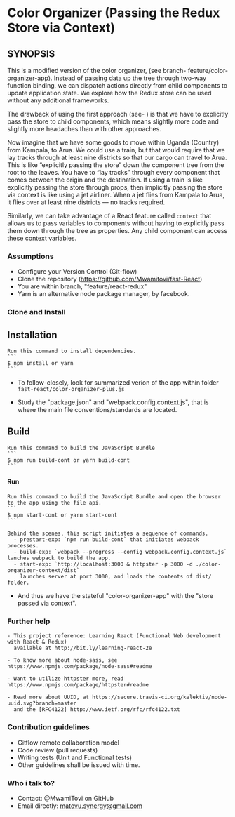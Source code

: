 Color Organizer (Passing the Redux Store via Context)
=====================================================

## SYNOPSIS

This is a modified version of the color organizer,
(see branch- feature/color-organizer-app). 
Instead of passing data up the tree through two-way function binding,
we can dispatch actions directly from child components to update application state.
We explore how the Redux store can be used without any additional frameworks.

The drawback of using the first approach (see- )
is that we have to explicitly pass the store to child components,
which means slightly more code and slightly more headaches than with other approaches.

Now imagine that we have some goods to move within Uganda (Country) from Kampala, to Arua.
We could use a train, but that would require that we lay tracks through at least nine districts so that our cargo can travel to Arua. This is like “explicitly passing the store” down the component tree from 
the root to the leaves. You have to “lay tracks” through every component that 
comes between the origin and the destination.
If using a train is like explicitly passing the store through props, 
then implicitly passing the store via context is like using a jet airliner. 
When a jet flies from Kampala to Arua, it flies over at least nine districts — no tracks required.

Similarly, we can take advantage of a React feature called ``context`` that allows us to pass 
variables to components without having to explicitly pass them down through the tree as properties. 
Any child component can access these context variables.


### Assumptions
   - Configure your Version Control (Git-flow)
   - Clone the repository (https://github.com/Mwamitovi/fast-React)
   - You are within branch, "feature/react-redux"
   - Yarn is an alternative node package manager, by facebook.


### Clone and Install

## Installation
    Run this command to install dependencies.
    ```
    $ npm install or yarn
    ```

   - To follow-closely, look for summarized verion of the app within
     folder `fast-react/color-organizer-plus.js`

   - Study the "package.json" and "webpack.config.context.js", 
     that is where the main file conventions/standards are located.

## Build
    Run this command to build the JavaScript Bundle
    ```
    $ npm run build-cont or yarn build-cont
    ```

#### Run
    Run this command to build the JavaScript Bundle and open the browser to the app using the file api.
    ```
    $ npm start-cont or yarn start-cont
    ```

    Behind the scenes, this script initiates a sequence of commands.
      - prestart-exp: `npm run build-cont` that initiates webpack processes.
      - build-exp: `webpack --progress --config webpack.config.context.js` lanches webpack to build the app.
      - start-exp: `http://localhost:3000 & httpster -p 3000 -d ./color-organizer-context/dist` 
        launches server at port 3000, and loads the contents of dist/ folder.

   - And thus we have the stateful "color-organizer-app" with the "store passed via context".


### Further help

    - This project reference: Learning React (Functional Web development with React & Redux)
      available at http://bit.ly/learning-react-2e

    - To know more about node-sass, see https://www.npmjs.com/package/node-sass#readme

    - Want to utilize httpster more, read https://www.npmjs.com/package/httpster#readme

    - Read more about UUID, at https://secure.travis-ci.org/kelektiv/node-uuid.svg?branch=master
      and the [RFC4122] http://www.ietf.org/rfc/rfc4122.txt


### Contribution guidelines
   - Gitflow remote collaboration model
   - Code review (pull requests)
   - Writing tests (Unit and Functional tests)
   - Other guidelines shall be issued with time.

### Who i talk to?
   - Contact: @MwamiTovi on GitHub
   - Email directly: matovu.synergy@gmail.com
